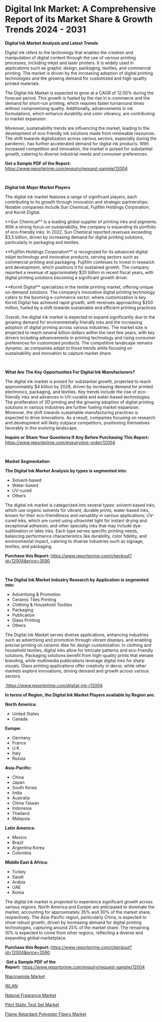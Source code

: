 <p><h1>Digital Ink Market: A Comprehensive Report of its Market Share & Growth Trends 2024 - 2031</h1></p><p><strong>Digital Ink Market Analysis and Latest Trends</strong></p>
<p><p>Digital ink refers to the technology that enables the creation and manipulation of digital content through the use of various printing processes, including inkjet and laser printers. It is widely used in applications such as graphic design, packaging, textiles, and commercial printing. The market is driven by the increasing adoption of digital printing technologies and the growing demand for customized and high-quality printed materials.</p><p>The Digital Ink Market is expected to grow at a CAGR of 12.00% during the forecast period. This growth is fueled by the rise in e-commerce and the demand for short-run printing, which requires faster turnaround times without compromising quality. Additionally, advancements in ink formulations, which enhance durability and color vibrancy, are contributing to market expansion.</p><p>Moreover, sustainability trends are influencing the market, leading to the development of eco-friendly ink solutions made from renewable resources. The shift towards digitalization across various sectors, especially during the pandemic, has further accelerated demand for digital ink products. With increased competition and innovation, the market is poised for substantial growth, catering to diverse industrial needs and consumer preferences.</p></p>
<p><strong>Get a Sample PDF of the Report:&nbsp;</strong> <a href="https://www.reportprime.com/enquiry/request-sample/12004">https://www.reportprime.com/enquiry/request-sample/12004</a></p>
<p>&nbsp;</p>
<p><strong>Digital Ink Major Market Players</strong></p>
<p><p>The digital ink market features a range of significant players, each contributing to its growth through innovation and strategic partnerships. Notable companies include Sun Chemical, Fujifilm Holdings Corporation, and Kornit Digital.</p><p>**Sun Chemical** is a leading global supplier of printing inks and pigments. With a strong focus on sustainability, the company is expanding its portfolio of eco-friendly inks. In 2022, Sun Chemical reported revenues exceeding $3.5 billion, driven by increasing demand for digital printing solutions, particularly in packaging and textiles.</p><p>**Fujifilm Holdings Corporation** is recognized for its advanced digital inkjet technology and innovative products, serving sectors such as commercial printing and packaging. Fujifilm continues to invest in research and development, which positions it for sustained growth. The company reported a revenue of approximately $20 billion in recent fiscal years, with digital printing solutions becoming a significant growth driver.</p><p>**Kornit Digital** specializes in the textile printing market, offering unique on-demand solutions. The company’s innovative digital printing technology caters to the booming e-commerce sector, where customization is key. Kornit Digital has achieved rapid growth, with revenues approaching $200 million, fueled by a shift towards sustainable and efficient printing practices.</p><p>Overall, the digital ink market is expected to expand significantly due to the growing demand for environmentally friendly inks and the increasing adoption of digital printing across various industries. The market size is projected to reach several billion dollars within the next few years, with key drivers including advancements in printing technology and rising consumer preferences for customized products. The competitive landscape remains dynamic, as companies adapt to these trends while focusing on sustainability and innovation to capture market share.</p></p>
<p>&nbsp;</p>
<p><strong>What Are The Key Opportunities For Digital Ink Manufacturers?</strong></p>
<p><p>The digital ink market is poised for substantial growth, projected to reach approximately $4 billion by 2028, driven by increasing demand for printed electronics, packaging, and textiles. Key trends include the rise of eco-friendly inks and advances in UV-curable and water-based technologies. The proliferation of 3D printing and the growing adoption of digital printing solutions in various industries are further fueling market expansion. Moreover, the shift towards sustainable manufacturing practices is expected to drive innovations. As a result, companies focusing on research and development will likely outpace competitors, positioning themselves favorably in this evolving landscape.</p></p>
<p><strong>Inquire or Share Your Questions If Any Before Purchasing This Report:</strong> <a href="https://www.reportprime.com/enquiry/pre-order/12004">https://www.reportprime.com/enquiry/pre-order/12004</a></p>
<p>&nbsp;</p>
<p><strong>Market Segmentation</strong></p>
<p><strong>The Digital Ink Market Analysis by types is segmented into:</strong></p>
<p><ul><li>Solvent-based</li><li>Water-based</li><li>UV-cured</li><li>Others</li></ul></p>
<p><p>The digital ink market is categorized into several types: solvent-based inks, which use organic solvents for vibrant, durable prints; water-based inks, known for their eco-friendliness and versatility in various applications; UV-cured inks, which are cured using ultraviolet light for instant drying and exceptional adhesion; and other specialty inks that may include dye-sublimation or latex inks. Each type serves specific printing needs, balancing performance characteristics like durability, color fidelity, and environmental impact, catering to diverse industries such as signage, textiles, and packaging.</p></p>
<p><strong>Purchase this Report:&nbsp;</strong><a href="https://www.reportprime.com/checkout?id=12004&price=3590">https://www.reportprime.com/checkout?id=12004&price=3590</a></p>
<p>&nbsp;</p>
<p><strong>The Digital Ink Market Industry Research by Application is segmented into:</strong></p>
<p><ul><li>Advertising & Promotion</li><li>Ceramic Tiles Printing</li><li>Clothing & Household Textiles</li><li>Packaging</li><li>Publication</li><li>Glass Printing</li><li>Others</li></ul></p>
<p><p>The Digital Ink Market serves diverse applications, enhancing industries such as advertising and promotion through vibrant displays, and enabling precise printing on ceramic tiles for design customization. In clothing and household textiles, digital inks allow for intricate patterns and eco-friendly solutions. Packaging solutions benefit from high-quality prints that elevate branding, while multimedia publications leverage digital inks for sharp visuals. Glass printing applications offer creativity in decor, while other markets explore innovations, driving demand and growth across various sectors.</p></p>
<p><a href="https://www.reportprime.com/digital-ink-r12004">&nbsp;https://www.reportprime.com/digital-ink-r12004</a></p>
<p><strong>In terms of Region, the Digital Ink Market Players available by Region are:</strong></p>
<p>
    <p> <strong> North America: </strong>
        <ul>
            <li>United States</li>
            <li>Canada</li>
        </ul>
        </p> 
    <p> <strong> Europe: </strong>
        <ul>
            <li>Germany</li>
            <li>France</li>
            <li>U.K.</li>
            <li>Italy</li>
            <li>Russia</li>
        </ul>
        </p> 
    <p> <strong> Asia-Pacific: </strong>
        <ul>
            <li>China</li>
            <li>Japan</li>
            <li>South Korea</li>
            <li>India</li>
            <li>Australia</li>
            <li>China Taiwan</li>
            <li>Indonesia</li>
            <li>Thailand</li>
            <li>Malaysia</li>
        </ul>
        </p> 
    <p> <strong> Latin America: </strong>
        <ul>
            <li>Mexico</li>
            <li>Brazil</li>
            <li>Argentina Korea</li>
            <li>Colombia</li>
        </ul>
        </p> 
    <p> <strong> Middle East & Africa: </strong>
        <ul>
            <li>Turkey</li>
            <li>Saudi</li>
            <li>Arabia</li>
            <li>UAE</li>
            <li>Korea</li>
        </ul>
    </p>
    </p>
<p><p>The digital ink market is projected to experience significant growth across various regions. North America and Europe are anticipated to dominate the market, accounting for approximately 35% and 30% of the market share, respectively. The Asia-Pacific region, particularly China, is expected to show robust growth, driven by increasing demand for digital printing technologies, capturing around 25% of the market share. The remaining 10% is expected to come from other regions, reflecting a diverse and expanding global marketplace.</p></p>
<p><strong>Purchase this Report: </strong><a href="https://www.reportprime.com/checkout?id=12004&price=3590">https://www.reportprime.com/checkout?id=12004&price=3590</a></p>
<p>&nbsp;<strong>Get a Sample PDF of the Report:&nbsp;&nbsp;</strong><a href="https://www.reportprime.com/enquiry/request-sample/12004">https://www.reportprime.com/enquiry/request-sample/12004</a></p>
<p><strong></strong></p>
<p><p><a href="https://github.com/pizolina/Market-Research-Report-List-6/blob/main/niacinamide-market.md">Niacinamide Market</a></p><p><a href="https://medium.com/@dfs4ff/wlan%E5%B8%82%E5%A0%B4-%E3%82%B0%E3%83%AD%E3%83%BC%E3%83%90%E3%83%AB%E5%B8%82%E5%A0%B4%E3%81%AE%E6%B4%9E%E5%AF%9F%E3%81%A8%E8%B2%A9%E5%A3%B2%E3%83%88%E3%83%AC%E3%83%B3%E3%83%892024%E5%B9%B4%E3%81%8B%E3%82%892031%E5%B9%B4%E3%81%BE%E3%81%A7-85a54dc4a256">WLAN</a></p><p><a href="https://github.com/tamvrosiya/Market-Research-Report-List-5/blob/main/natural-fragrance-market.md">Natural Fragrance Market</a></p><p><a href="https://medium.com/@bernadette.hunter4468/pitot-static-test-set-market-global-market-insights-and-sales-trends-2024-to-2031-bf9d3b088bf5">Pitot Static Test Set Market</a></p><p><a href="https://issuu.com/reportprime-2/docs/flame-retardant-polyester-fibers-ma_7d48d59e820b84">Flame Retardant Polyester Fibers Market</a></p></p>
